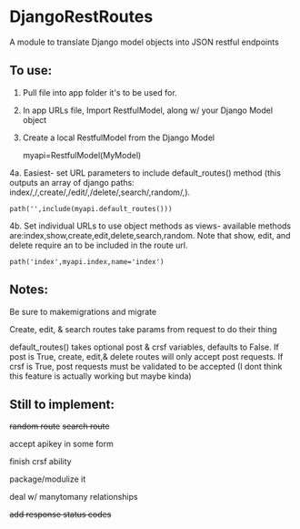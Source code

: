 # DjangoRestRoutes
A module to translate Django model objects into JSON restful endpoints

## To use:
1. Pull file into app folder it's to be used for.

2. In app URLs file, Import RestfulModel, along w/ your Django Model object

3. Create a local RestfulModel from the Django Model
    
    myapi=RestfulModel(MyModel)
    
4a. Easiest- set URL parameters to include default_routes() method (this outputs an array of django paths: index/,<id>/,create/,<id>/edit/,<id>/delete/,search/,random/,).
    
    path('',include(myapi.default_routes()))
    
4b. Set individual URLs to use object methods as views- available methods are:index,show,create,edit,delete,search,random. Note that show, edit, and delete require an <eid> to be included in the route url.
    
    path('index',myapi.index,name='index')

## Notes:
Be sure to makemigrations and migrate

Create, edit, & search routes take params from request to do their thing

default_routes() takes optional post & crsf variables, defaults to False. 
    If post is True, create, edit,& delete routes will only accept post requests. If crsf is True, post requests must be validated to be       accepted (I dont think this feature is actually working but maybe kinda)

## Still to implement:

~~random route~~
~~search route~~

accept apikey in some form

finish crsf ability

package/modulize it

deal w/ manytomany relationships

~~add response status codes~~

